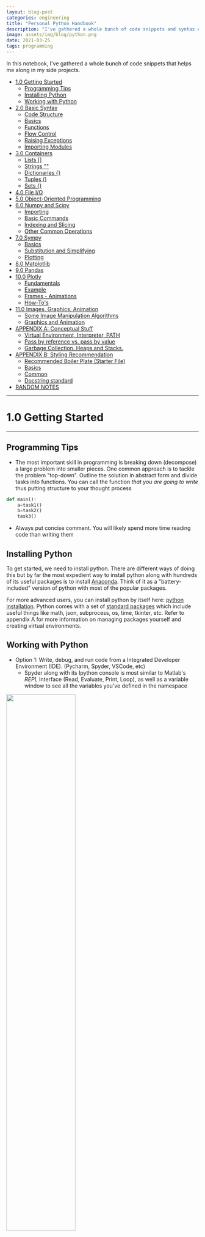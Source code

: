 ```yaml
---
layout: blog-post
categories: engineering
title: "Personal Python Handbook"
description: "I've gathered a whole bunch of code snippets and syntax examples that helps me along in my side projects"
image: assets/img/blog/python.png
date: 2021-03-25
tags: programming
---
```


In this notebook, I've gathered a whole bunch of code snippets that helps me along in my side projects.

- [1.0 Getting Started](#10-getting-started)
  * [Programming Tips](#programming-tips)
  * [Installing Python](#installing-python)
  * [Working with Python](#working-with-python)
- [2.0 Basic Syntax](#20-basic-syntax)
  * [Code Structure](#code-structure)
  * [Basics](#basics)
  * [Functions](#functions)
  * [Flow Control](#flow-control)
  * [Raising Exceptions](#raising-exceptions)
  * [Importing Modules](#importing-modules)
- [3.0 Containers](#30-containers)
  * [Lists []](#lists---)
  * [Strings ""](#strings---)
  * [Dictionaries {}](#dictionaries---)
  * [Tuples ()](#tuples---)
  * [Sets {}](#sets---)
- [4.0 File I/O](#40-file-i-o)
- [5.0 Object-Oriented Programming](#50-object-oriented-programming)
- [6.0 Numpy and Scipy](#60-numpy-and-scipy)
  * [Importing](#importing)
  * [Basic Commands](#basic-commands)
  * [Indexing and Slicing](#indexing-and-slicing)
  * [Other Common Operations](#other-common-operations)
- [7.0 Sympy](#70-sympy)
  * [Basics](#basics-1)
  * [Substitution and Simplifying](#substitution-and-simplifying)
  * [Plotting](#plotting)
- [8.0 Matplotlib](#80-matplotlib)
- [9.0 Pandas](#90-pandas)
- [10.0 Plotly](#100-plotly)
  * [Fundamentals](#fundamentals)
  * [Example](#example)
  * [Frames - Animations](#frames---animations)
  * [How-To's](#how-to-s)
- [11.0 Images, Graphics, Animation](#110-images--graphics--animation)
  * [Some Image Manipulation Algorithms](#some-image-manipulation-algorithms)
  * [Graphics and Animation](#graphics-and-animation)
- [APPENDIX A: Conceptual Stuff](#appendix-a--conceptual-stuff)
  * [Virtual Environment, Interpreter, PATH](#virtual-environment--interpreter--path)
  * [Pass by reference vs. pass by value](#pass-by-reference-vs-pass-by-value)
  * [Garbage Collection. Heaps and Stacks.](#garbage-collection-heaps-and-stacks)
- [APPENDIX B: Styling Recommendation](#appendix-b--styling-recommendation)
  * [Recommended Boiler Plate (Starter File)](#recommended-boiler-plate--starter-file-)
  * [Basics](#basics-2)
  * [Common](#common)
  * [Docstring standard](#docstring-standard)
- [RANDOM NOTES](#random-notes)










<div style="page-break-after: always;"></div>
<hr>

# 1.0 Getting Started

<hr>

## Programming Tips
* The most important skill in programming is breaking down (decompose) a large problem into smaller pieces. One common approach is to tackle the problem "top-down". Outline the solution in abstract form and divide tasks into functions. You can call the function *that you are going to write* thus putting structure to your thought process

```python
def main():
    a=task1()
    b=task2()
    task3()
```
* Always put concise comment. You will likely spend more time reading code than writing them


## Installing Python
To get started, we need to install python. There are different ways of doing this but by far the most expedient way to install python along with hundreds of its useful packages is to install [Anaconda](https://www.anaconda.com/). Think of it as a "battery-included" version of python with most of the popular packages. 

For more advanced users, you can install python by itself here: [python installation](https://www.python.org/downloads/). Python comes with a set of [standard packages](https://docs.python.org/3/library/) which include useful things like math, json, subprocess, os, time, tkinter, etc. Refer to appendix A for more information on managing packages yourself and creating virtual environments.

## Working with Python

* Option 1: Write, debug, and run code from a Integrated Developer Environment (IDE). (Pycharm, Spyder, VSCode, etc)
    * Spyder along with its Ipython console is most similar to Matlab's *REPL* Interface (Read, Evaluate, Print, Loop), as well as a variable window to see all the variables you've defined in the namespace

<img src="/assets/img/blog/python1.png" style="width:60%;"/>

* Option 2: Work in notebooks like [Jupyter Notebook](https://jupyter.org/), or Google Colab. This is most popular with Data Scientist because you can annotate and provide visualizations as you code (as if you are writing in a notebook)

<img src="/assets/img/blog/python2.png" style="width:60%;"/>

* Option 3: Write code in a text editor like [Sublime Text](https://www.sublimetext.com/), then run script from Terminal (cmd, PowerShell, Bash, etc) as shown in the code snippet below

```python
# FROM THE TERMINAL -------
python myscript.py arg1 arg2
# If it does not work, try:
py myscript.py arg1 arg2
# If it still does not work, specify the full path:
"C:\Users\wcfro\AppData\Local\Programs\Python\Python311\python" arg1 arg2


# WITHIN script.py ----------
# To receive arguments from the terminal, within python:
import sys

# Note that all inputs are strings initially! sys.argv[0] is myscript.py
user_input1 = int(sys.argv[1])
user_input2 = int(sys.argv[2])

# Handling exception where there is not enough input argument
if len(sys.argv) < 3: 
    print("Not enough arguments")
    print("    $ python3 generatedata.py ref_file reads_file align_file")
    print("Example:")
    print('    $ python3 generatedata.py \"reffile.txt\" \"readsfile.txt\" \"alignfile.txt\"')
    sys.exit()
```

Note the difference between terminal and python console!
* Terminal - command line interface to interact with your computer
* Python console - what you get when you run python.exe



















<div style="page-break-after: always;"></div>
<hr>

# 2.0 Basic Syntax

<hr>


## Code Structure
The basic code structure follows something like shown. Since any python code can be imported directly like modules, we use the structure below to prevent our code from running if imported.

For instance, say our script is called myscript.py. If we run it in the terminal, its "\_\_name\_\_" is "\_\_main\_\_" . If the script is imported, then the "\_\_name\_\_" is "myscript".

```python
# Have imports in alphabetical order if there are a lot
import numpy as np
import time

def main():
    print("your code in here")
    
def my_helper_function():
    print("functions can be anywhere. No need to define at top")


# Boiler plate. No need to modify
if __name__ == "__main__":
    time_start = time.time()
    main()
    time_end = time.time()
    print("Script completed. Total elapsed time: {:.2f} seconds".format(time_end - time_start))
else:
    print("{} Package imported!".format(__name__))
```


## Basics
```python
# Comment with # or triple quote """
# End lines that are too long with back slash \
if 1900 < year < 2100 and 1 <= month <= 12 \
   and 1 <= day <= 31 and 0 <= hour < 24 \
   and 0 <= minute < 60 and 0 <= second < 60:
        return 1


# Multiple variables can be assigned in one line via tuple unpacking
varA,VarB,VarC = 1,2,3
user_input = input("User can enter a value. Returned as string type")


# Printing (:.2f signals two decimal place float)
# Other types {:.2e} two decimal engineering
print('this is {:.2f} called {} string formatting'.format(varA,varB))
print("can assign names like this {name2}, {name1}".format(name1 = varA, name2 = varB))
print("or number them differently {1}, {0}".format(varA,varB))
print(f"the newest and preferred method in python is to use fstring : {var1}, {var2:.2f}")
# (:.1f) = two decimal place float (3.1)
# (:.2e) = two decimal engineering (3.14e+0)

print("print without moving to next line",end="")
print("print empty lines or tabs \n \t")

# Math operations. Integer automatically converted to float if there is another float
a+b, a-b, a*b, a/b
a**2		# exponent is NOT done using ^ but **
a//b		# floor division 5//2=2
a%b	        # modulo (remainder) 5%2=1
abs(a)		# absolute value


# Other math operation located in math module. For example:
import math
math.sin(x)
math.sqrt(x)		# or just use x**(1/2)
math.isclose(a,b)	# never compare two floats using ==. Use this instead
```





## Functions
```python
# Defining functions
def someFunction(arg1,arg2,arg3=defaultval,*kwargs):
	if condition:
    	return x,y,z
    else:
        return a,b,c
# Notice in the above function:
# - we can set default values
# - we can play around with return statement within ifs
# - we can return multiple values using tuple unpacking


# Sometimes we don't know how many arguments will be passed. We can define
# a function that accepts a variable number of arguments
my_sum(1,2,3,4,5,6,7,8,9,0,11,22,33,44)
def my_sum(*args):
    # *args can be many arguments. We might not known how many beforehand
    result = 0
    for x in args:
        result += x
    return result


# Sometimes a function might have a lot of arguments but we only care about a few. 
# In these cases we can pass in keyword (named) arguments
concatenate(abc="Test", keyarg="Argument", somevar="Keyword", defw="Mapped")
def concatenate(**kwargs):
    print(kwargs["abc"])
    print(kwargs["keyarg"])


# Note that ordering matters. Need to specify unnamed args, *args, then **kwargs
def my_function(a, b, *args, **kwargs):
    pass
```


## Flow Control
```python
# If statements. The "pass" syntax is just a blank filler statement
if condition:
    pass
elif:
    pass
else:
    pass

# While loops
while condition:
    pass


# if n = 10, range(1) will run 10 loops from 0 to 9 by design
for i in range(10): #Loops from 0,1,2,...,9
    pass 

for i in range(4,10): # Loops from 4,5,6,7,8,9
    pass # 10-4 = 6 loops

for i in reversed(range(3)): # Loop from 2,1,0
```


## Raising Exceptions
```python
# Raising Exceptions and Errors
if somecondition:
    raise RuntimeError('Mismatch dimension for pressure coefficient')

# try-exception flow control. Code within "try" will always run
try:
    step3=float(step2)
except ValueError:
    raise RuntimeError('wrong data type')
```



## Importing Modules
```python
# python code can be considered a module. When you import a module
# you are allowed to use all its defined functions

# Generic import (need to always use prefix). Only imports functions from module
import numpy as np
np.array(mylist)

# Function import - import only the function you need. Don't need prefix
from math import sqrt # OK BUT NOT RECOMMENED
sqrt(25)

# Universal import - Akin to a giant copy-paste running the code in module on line 1.
# All variables in mymodule namespace gets copied over. Say the module you are
# importing also imports moduleX. You will now have access to moduleX as well
from mymodule import * # NOT RECOMMENDED
```





















<div style="page-break-after: always;"></div>
<hr>

# 3.0 Containers

<hr>


Working with containers is probably the most important skill to have. There are four main types of containers:

1. List - Ordered and mutable (can be modified). Lists are used when you want to easily append or index
2. Tuples - Ordered list can is immutable (cannot be modified). Cannot assign any value to a tuple index
3. Sets - Lists with only unique elements. Use when we care about existence but not duplicity. It is also useful for finding intersection/union of two sets
4. Dictionaries - Conventionally referred to as a map. It is a key-value pair. Order is not guaranteed and you should NEVER try to sort or index a dictionary. If you are, there is probably a better way to approach the problem.

Strings can also be thought of as a container of characters. Indeed, indexing a string is exactly the same as indexing a list.

## Lists []
```python
# Fundamentals
myList = []
mylist.append('new item')
mylist[index]='index with square bracket'

# Unique python behavior. Assigns list by reference
a = [1,2,3]
b = a
b[0] = 99
# In the code above, Both a and b points to the same list in memory.
# changing b also changes a. To avoid this
b = a.copy() # Copy a separate instance


# Finding things in list (first occurence)
index = mylist.index(elementimlookingfor)

# Checking existence of something in a list
if element in list: 	#check existence with python "in"

# Adding and removing elements from list
a = mylist.pop() 	# return last element and returns it (also modifies the list)
a = mylist.pop(3) 	# pop element in index 3
mylist.remove(element) 	# remove first occurence
del mylist[0:4] 	# use to remove a slice of list
list1.extend(list2) 	# append list2 to list1
list3 = list1 + list2 	# this is the simpler way to accomplish the same thing
list1.insert(index,val) #val becomes element at index. Everything else pushed back

# Other useful operations
mylist.sort() 		# sort in increasing order
random.choice(list) 	# returns a random item from list
mylist.reverse() 	# reverse a list. First item becomes last
max(list), min(list), sum(list)


# List Comprehension is very useful when you want to perform operations on all 
# element of a list in a very compact manner
squaredlist = [x*x for x in mylist]
filteredlist = [x for x in mylist if x>2==1]

# subtract every item in the list by Y
[x - Y for x in ListA]

# Given two list, multiply elementwise
[a*b for a,b in zip(ListA,ListB)]

# Extract only the unique items from a list
list(set(originallist))

# Checking if list is empty
if len(list):
    pass

# Sets, strings, dictionaries, tuples can all be converted to list
list(myset), list(string), list(tuples), list(mydict.values())
```




## Strings ""
String operations are sometimes called "parsing" strings. It is one of the most common tasks in programming. Mastering string parsing will also translate to a mastery of operating with lists.

```python
# String Slicing
mystr='abcdefghijklmn'
mystr[1] 		# returns b
mystr[4:8] 		# returns efgh
mystr[:4] 		# returns abcd (first 4 letters)
mystr[4:] 		# returns efghijklmn (everything after first 4 letters)
mystr[-4:] 		# returns klmn (last 4 letters)
"""
The trick is to picture index on the left of char. Imagine boundary line on left 
 a b c d e f g h
0 1 2 3 4 5 6 7 8
We want to make cut at 4 and 8. Leaving us efgh

Since string is just a list of characters. The above operation also works on lists
"""

# Note that strings are immutable and when you use a string method, you must
# assign it to another variable. The original string is not affected.
newstring = mystring.split()	# does not affect mystring
mystring[3] = "a"				# THIS IS NOT ALLOWED


# Other useful string operations for parsing
concat = str1 + str2		# concatenate strings
"word" in string		# checks if "word" is in the string. Returns boolean
string.find("word")		# find the index where "word" occurs. Returns -1 if failed
string.strip() 			# removes spaces and \n \t
string.strip(",.abc:;") 	# remove occurence of these characters
string.split(" ") 		# Split into list of strings at white space
string.split(",") 		# Split into list of strings at comma or any other character
string.count("word")		# count how many times substring "word" occured
string.uppercase()		# convert all to uppercase
string.lowercase()		# convert all to lowercase
string.swapcase()		# swap lower and upper case. Vice versa
string.startwith("2020")	# see if string starts with prefix "2020"
string.endswith(".jpeg")	# see if string ends in suffix ".jpeg"
```

The figure below illustrates a good way of thinking about list/spring slicing in Python:

![](/assets/img/blog/listslice.PNG)
*Figure: Illustration of List Slicing*




## Dictionaries {}
```python
# Dictionaries are key-value Pairs. Key must be unique, value doesn't have to be
# Basics
myDict = {}
myDict['key1']=123123 
myDict = {
    'key1':123
    'key2':223}
myval = myDict['key1']

# To look through dictionaries. ORDER NOT GUARANTEED!!!!! Things might shuffle around
for key in myDict.keys():
    pass
for value in myDict.Values():
    pass
for k,v in mydict.items():
    pass

# Other useful methods
mydict.items()				# return tuples of key-value pair
mydict.values()				# return values
mydict.keys()				# return keys
list(mydict.values) 		    # create a list of keys or values
'key' in dict 				# returns boolean indicating presence of key in dict
mydict[key1]=None 			# if you want to disassociate a value to key
mydict.pop(key) 			# remove entire key-value pair
del mydict[key]				# remove entire key-value pair
```


## Tuples ()
```python
# Tuple are just lists that cannot be modified nor appended
myTuple = (1,2,3)

# Tuple unpacking - assigns two variables at once. This is useful when
# a function returns multiple variables
mytuple = 4,5
var1,var2 = mytuple

def func():
    return a,b
var1,var2 = func()
```


## Sets {}
```python
# Sets are kind of like list, but they only contain unique entries
myset = set(myList)
myset ={1,2,3}

# Can use intersection of sets or union of sets
iteminboth = set(setA & setB) 		# Intersection
itemineither = set(setA | setB) 	# Union

# Other methods
myset.add()			# appending value to set
difference(set1,set2) 		# returns value that only occur in set1 but not set2
issubset(set1,set2)		# Check if set1 is subset of set2
issuperset(set1,set2)		# Check if set1 is superset of set2
discard(set1,set2) 		# Discard element from set1 if it exists in set 2
```






























<div style="page-break-after: always;"></div>
<hr>

# 4.0 File I/O

<hr>

## Reading and Writing

One thing to always remember is that all data read will be in string format. 

```python
# Reading data in columns from File
with open('file.txt', 'r') as f1:
    firstline = next(f) # skip first line
    secondline = next(f) # skip to second line
    Col1=[]
    Col2=[]
    Col3=[]
    for lines in f1: # Loop through each line
        split_data = lines.split() #split line
        Col1.append(float(split_data[0])) #extract column 1 data
        Col2.append(float(split_data[1])) #extract column 2 data
        Col3.append(float(split_data[2])) #extract column 3 data

# Read entire file in one go. Get a list of all lines
linesdata=f1.readlines()

# Writing to File
with open(outputfilename,'w') as f2:
    for items in mylist:
        f2.write('{},{},{}\n'.format(items[0],items[1],items[3]))
```



## Managing Working Directories

```python
import os

# get current working directory
os.getcwd()

# get path where the *.py file is stored
home_dir = os.path.dirname(__file__)

# list out all files
file_list = os.listdir(path)

# get all files of a specific format
png_list=[]
for f in file_list:
    if f.endswith(".png"):
        png_list.append(f)

# change directory
os.chdir("/scripts")

# make a new directory
os.mkdir("new_folder")

# check if directory exists
os.isdir()

# joining path
file_path = os.path.join(os.getcwd, "scripts", "file.csv")
```

## Paths

Windows based operating system uses backslash (\) whereas unix based system use forward slash (/).

```python
# need to escape back slash in python. Can do it in two ways

# double backslash
path = "E:\\data\\telluride\\newdata.gdb\\slopes"

# raw string
path = r"E:\data\telluride\newdata.gdb\slopes"

# using os.path to handle anything path related
path = os.path.join(os.getcwd(), "anotherfolder")

```

You may specify relative or absolute file paths

```python
# Absolute path
pd.read_csv(r"C:\Users\wcfro\data.csv")

# Relative path. Use os.path.join. Never write out path yourself
dirname = os.path.dirname(__file__)
os.path.join(dirname, "subfolder/files/something.png")

# go back one folder (can use repeatedly)
parent_dir = os.path.dirname(child_dir)

# Not specifying any path
pd.read_csv("data.csv") #assuming file is in current working directory
```


## Running a python script with Excel VBA

Spreadsheet modifications can be performed with pandas, openpyxl, xlwing. These all come pre-installed with the Anaconda distribution. Currently, it seems like only xlwing has the ability to modify spreadsheets "in real time" when you have it open.

* excel VBA --> bat file --> python script

```python
# create a .bat file with the following
call C:\Users\%USERNAME%\anaconda3\Scripts\activate
python "%~dp0\myscript.py"
cmd \k

# first line activates anaconda venv which allows us to use packages
# second line calls the python script "myscript.py" in the same directory as the bat file
# third line makes sure the command line remains open after running

# within excel, create a macro that opens the .bat file
Sub runPythonScript()
status = Shell(ActivateWorkbook.Path & "\myscript\myscript.bat", vbNormalFocus)
End Sub
```


















<div style="page-break-after: always;"></div>
<hr>

# 5.0 Object-Oriented Programming

<hr>

Up until now, all of our programs have been **Procedural**. The code runs from top to bottom and jumps into functions as needed. However, this style of coding is ill-suited for larger and more complex programs. It is not scalable. At some point, the program becomes too big to manage. Hence why we need **Object-Oriented** programming (OOP).


**What is Object-Oriented Programming?**

* Object-Oriented programming is just another way of organizing data and logic. We create objects that contains data and behavior, and the program is the interaction of these objects. Here are some key definitions:
    * **Class** - Template or blueprint for an object (e.g. BeamElement)
    * **Object** - Instance of a class. (e.g. beam42)
    * **Method** - Functions related to an object (e.g. beam42.calculate_Mp())
    * **Attributes** - Variables related to an object (e.g. beam42.length)
    * **Dot Notation** - The way in which we interact with objects

**Why OOP?**

OOP paradigm allows for better organization of data and logic, and promotes thinking at a "higher level of abstraction". To give a very simple example:

```python
# rather than writing something like: 
y[2] = y[2] + 0.03
x[2] = x[2] + 0.04
color[2] = "green"

# we can start using higher abstraction and logic (easier to read and interpret)
ball3.move(0.04,0.03)
ball3.set_color("green")
```
Of course you would still have to define the method: "move()" and "set_color()", but one is much easier to understand. You can start thinking bigger and more abstractly: "move the ball 0.04 units right, 0.03 units up", rather than worrying about indexing an array and modifying the element that stores x-coordinates, etc.

Abstraction is a process of hiding unnecessary complexity and implementing more and more complex logic on top. 

* High Abstraction = less detail, more general
* Low Abstraction = more detail, the nitty gritty stuff

**What are the pros and cons of OOP?**

<u>Advantages</u>

* Abstraction - Allows one to think at a higher level and build increasingly sophisticated programs. Often more intuitive.
* Encapsulation - The internal complexity of a class is hidden away from the user (e.g. I can make coffee without knowing how a coffee machine works). 
* Collaboration - It is much easier to partition work when collaborating with other programmers on a big project. Code is modularized.

<u>Disavantages</u>

* Initial learning curve
* More boiler plate code
* if not well-design, code is more obfuscated and difficult to understand

**Example**

When an object is instantiated, the commands within the *constructor* runs first.

```python
# Typical class definition. Note places where "self" is required
class myclass:
    def __init__(self,arg1,arg2):
        self.property1=arg1
        self.property2=self.ComputeLength(arg2)
        # Private properties are defined with double underscore
        # This is just a trick through variable obfuscation. Everything is public in python
        self.__privateproperty = inputarg2 

    def ComputeLength(self,arg2):
        return self.property1*arg2
    
# Create instance of class with:
myobject = myclass(arg1,arg2)
a.property1
a.ComputeLength

# inheritence
class class1(myclass):
    pass
```




























<div style="page-break-after: always;"></div>
<hr>

# 6.0 Numpy and Scipy

<hr>

If you are already familiar with Matlab. This quick start guide is all you need: https://numpy.org/doc/stable/user/numpy-for-matlab-users.html. If a command exists in Matlab, it will likely also exist in numpy; often with the same syntax. The tricky thing to get used to is 0-based indexing and slicing!

## Importing
```python
import numpy as np
import scipy as sp
import scipy.sparse
import scipy.sparse.linalg
```


## Basic Commands
```python
"""
All matrices and vectors are considered np.arrays.

If an array is one-dimensional. Numpy does not make a distinction between column or row vector
It's 1-D shape will be adjusted automatically to whatever is workable. Of course, you can force
an array to be column if needed by putting more square brackets.
"""

# Creating arrays
mylist = [1,2,3,4,5]
A = np.array(mylist)
M = np.array([
    [1,2,3],
    [4,5,6],
    [7,8,9]
])

# Create random arrays or matrices
np.random.rand(m,n)		# element number from 0 to 1 uniform dist
np.random.randn(m,n)	# element number from 0 to 1 normal dist
np.randint(a,b,(m,n))	# integer from a to b

# Uniformly spaced array. Used for plotting.
# Create an array from i to j in N steps
x = np.linspace(i,j,N)

# Elementwise operations
A + 3.1415		# adding a scalar
A + B			# elementwise addition
A - B			# elementwise subtraction
A * B			# elementwise multiplication
A / B			# elementwise division
np.sqrt(A)		# elementwise squareroot
A**2			# elementwise squared

# Matrix multiplication with @
A @ B

# Other useful operations: 
A.sum()			# sum of all elements
A.shape()		# checking shape of array
A.T()			# transpose of the matrix
np.eye()		# identity matrix
np.one((m,n))		# matrix filled with 1
np.one((m,n))*N		# matrix filled with N
np.zero((m,n))		# matrix filled with 0
# https://numpy.org/doc/stable/user/numpy-for-matlab-users.html for more
```



## Indexing and Slicing

Python uses 0-based indexing which may take some getting used to if you are proficient in Matlab already. In the case of indexing a single element, you just need to remember to <u>subtract by one for each index</u>.

```python
# For single index. Just subtract by one. e.g. for the (2,3) element of A
A[1,2]

# For last element, use -1
A[-1]

# For an entire column or row
A[:,0]		# first column
A[3,:]		# fourth row
```

Slicing works differently. When slicing from A to B, A is inclusive whereas B is not! Let's do an example:

$$
A=
\begin{bmatrix}
a&b&c&d \\
e&f&g&h \\
i&j&k&l \\
m&n&o&p \\
\end{bmatrix}
$$

For instance, let's say I want to extract the sub-matrix 
$$\begin{bmatrix}g&h\\k&l \end{bmatrix}$$

Meaning row 2->3 and column 3->4. In Matlab, it's fairly intuitive A(2:3, 3:4). In python, we need to use A[1:3, 2:4]. Remember the end value of the range is not included in Python. Therefore; <u>you are subtracting by 1 for the start value, but NOT subtracting for the end value</u>. All of this is very confusing but gets better the more you work with arrays in Python. Here is an illustration that could potentially clear things up a little.

![](/assets/img/blog/matrixslice.png)
*Figure: Illustration Showing Indexing of Matrices*

```python
# Notice we need to add .copy() to pass a copy rather than a reference
a = A[1:3,:].copy()		# second to third row
a = A[:,1:2].copy()		# is actually equivalent to A[:,1].
a = A[:,1].copy()		# however, this returns a flexible numpy array rather than a col vector

# Mesh indexing (e.g. in Matlab A([2,4,6],[1,3]))
A[np.ix_([1,3,5],[0,2])]
```

Additionally, we can create sub-matrices by passing to it list of index.  This process is illustrated in the figure below:

![](/assets/img/blog/subarray.PNG)
*Figure: Mesh Indexing*



## Other Common Operations
```python
# Finding max/min value within row or column
a.max()		        # returns scalar. Max in entire matrix
a.max(0)	        # returns vector. Max in each column
a.max(1)	        # returns vector. Max in each row
a.max(0)[2]	        # returns max in third column

# Returning index of value matching a certain condition
np.nonzero(a<3)		# returns i,j coord of element matching condition

# Appending to matrices in blocks
np.hstack((a,b))	# stack two column vector. b to the right of a
np.vstack((a,b))	# stack two row vector. b below a

# Say we want to stack four 2x2 matrices
np.block([ 
    [a,b],
    [c,d] 
])
```

























<div style="page-break-after: always;"></div>
<hr>

# 7.0 Sympy

<hr>

All assignments are passed by value. In other words. A.changesomething() does not alter the memory location where A is stored. Instead, an entire copy is created that you assign to another variable.


## Basics
```python
# Initiating symbols
A,B,c,d,e = sy.symbols('A B c d e')

# At this point, all of the symbols can be used as variables
# If you are using say Jupyter Notebook. The output will render 
# and show up nicely
A = B + C

# Integrating and differentiation
sy.integrate(f, (x,a,b))	# integrate f(x) from a to b
sy.diff(f,x)			# differentiate f(x) with respect to x

# symbolic matrix or vector
sy.Matrix([
    [a,b],
    [c,d]
])

# Solving. First rewrite expression with one side = 0
f = 2*x**2 + 3*x - 13
sy.solveset(f,x)
```


## Substitution and Simplifying
```python
# Simplifying
sy.simplify(f)

# Substitution
f2 = f.subs([(a,10),(b,22)])        # substitute a=10 and b=22
sy.N(f2)                            # convert symbol to float
f2.evalf()                          # another way of doing the same thing
```

Note that all variables stay a "symbol" even if you have already substituted everything. For instance, f = a + b. Both a and b are equal to 10. Then f = 20. At this moment the number 20 is actually still a symbol until you use sy.N() or .evalf().


## Plotting
```python
import sympy as sy
from sympy.plotting import plot3d
x, y = sy.symbols('x y')
plot3d(sy.cos(x*3)*sy.cos(y*5)-y, (x, -1, 1), (y, -1, 1))
```






















<div style="page-break-after: always;"></div>
<hr>

# 8.0 Matplotlib

<hr>

Matplotlib is an open-sourced python package used for creating plots. It was designed with Matlab users in mind to cater to a easy transition. See here for the official quickstart guide: https://matplotlib.org/stable/tutorials/introductory/pyplot.html

Most of plotting does not involve some tricky programming puzzle. It usually comes down to finding the correct syntax, the relevant parameters, the right examples; which usually means a lot of googling and reading through documentations. 


## Object-Oriented Approach vs. Pyplot Functional Interface

There are two methods of plotting with matplotlib:

1. Object-oriented (preferred method)
    * each plot is an object that can be accessed with standard dot notations
    * objects can be viewed in variable explorer
    * can easily manage multiple plots
    * (e.g. axs.plot() where axs is our plot object)
2. Pyplot functional interface (old method set up to imitate MATLAB)
    * like a terminal where we input commands to change the current plot
    * if you have multiple plots, need to switch back and forth
    * (e.g. plt.plot() where plt is a command)

All contents hereafter will use the object-oriented approach.

Refer to this article for more information: [https://matplotlib.org/matplotblog/posts/pyplot-vs-object-oriented-interface/](https://matplotlib.org/matplotblog/posts/pyplot-vs-object-oriented-interface/). 

<img src="/assets/img/blog/python3.png" style="width:75%;"/>


## Initializing a Figure

```python
import matplotlib.pyplot as plt

# Basic single plot
fig, axs = plt.subplots() # figure can have multiple axes

# Multiple subplots - 3 vertically stacked 
fig, axs = plt.subplots(3)

# Multiple subplots - 3 horizontally stacked with adjustable width
fig, axs = plt.subplots(1,3, gridspec_kw={"width_ratios":[2,2,3]})
# as of matplotlib 3.6+, width_ratios and height_ratios can be passed directly to subplots

# some useful arguments when initializing figure
fig, axs = plt.subplots(figsize=(11,8.5), dpi=100, ="white", edgecolor="white")



# Older method. More control with adding axes
fig = plt.figure()
fig.set_size_inches(9,6)
axs_1 = plt.axes([0.08,0.35,0.42,0.58]) #left-x, bottom-y, width, height
axs_2 = plt.axes([0.54,0.35,0.42,0.58]) 
axs_3 = plt.axes([0.08,0.1,0.88,0.2])
```

## Plotting

```python
# in the example above, axs is a tuple containing three axs objects. To plot in them:
axs[0].plot(x,y)
axs[1].plot(x,y)

# alternatively, you assign axes to individual variables
fig, (first_axs, another, axs3) = plt.subplots(3)
first_axs.plot(x,y)

# 2-D grid of subplots
fig,axs = plt.subplots(2,2) # index axs as you would with a 2D array



# plotting directly from pandas dataframe
axs.plot("HEADER1", "header2", data=my_df)

# basic plotting
axs.plot(x, y, label="label for legend",marker=".",c="forestgreen", markersize=9)
axs.plot(-x, -y, "-g", label="another line") # -g stands for green solid line
axs.plot([0],[0]) # even if you are plotting one point, needs to be a list


# some other useful arguments
axs.plot(x, y, label = "dataset1",
         color = "cornflowerblue",
         linestyle = "--",
         linewidth = 2,
         marker = "o",
         markeredgecolor = "black",
         markeredgewidth = 1,
         markerfacecolor = "red",
         markersize = 4,
         visible = True,
         zorder = 2)

"""
Common line styles:
    "." = point
    "o" = circle
    "v" = triangle
    "s" = square
    "*" = star
    "P" = plus
    "X" = cross

Common marker styles:
    "-" = solid
    "--" = dashed
    "-." = dashdot
    ":" = dotted
    "none" = don't draw lines
"""

# Named colors: https://matplotlib.org/stable/gallery/color/named_colors.html
# Other ways to specify color: https://matplotlib.org/stable/tutorials/colors/colors.html
# line styles: https://matplotlib.org/stable/api/_as_gen/matplotlib.lines.Line2D.html#matplotlib.lines.Line2D.set_linestyle
# marker styles: https://matplotlib.org/stable/api/markers_api.html#module-matplotlib.markers
```

<img src="/assets/img/blog/python4.png" style="width:90%;"/>






There are many other types of plots all covered here: [https://matplotlib.org/stable/plot_types/index.html](https://matplotlib.org/stable/plot_types/index.html)



## Styling Basic

```python
# show grid
axs.xaxis.grid(color="gray")
axs.yaxis.grid()

# add axis labels
axs.set_ylabel("time (s)", fontsize=14)
axs.set_xlabel("y value (km)", fontsize=14)

# add plot sub titles
fig.suptitle("Title. Can insert latex too: $\alpha_{a} > \frac{a}{b}$",fontweight="bold")

# Add legend 
axs.legend(loc="upper left")
axs.legend(loc="best")
    
# set axis limit
axs.set_xlim([db_list[0],db_list[-1]])
axs.set_ylim(0,max(ld_4ksi)*1.1)

# make plot aspect ratio equal
axs.set_aspect('equal', 'box')

# put axis below any patches and data
axs.set_axisbelow(True)
        
# put a solid black line on x and y axis
axs_drift.axhline(y=0, color='black', linestyle='-', lw=0.8)
axs_drift.axvline(x=0, color='black', linestyle='-', lw=0.8)

# make x-tick label something else
value_list = [1,2,3,4,5,6,7,8,9]
label_list = ["#3","#4","#5","#6","#7","#8","#9","#10","#11"]
axs.set_xticks(value_list)
axs.set_xticklabels(label_list)

# saving figure
fig.savefig("my_plot.png") # can also save as pdf!

# showing figure
plt.close(figure2)
plt.show()
```

## Annotation

```python
# free form annotation anywhere on figure
axs.annotate("Disclaimer: this figure is cool", (600,380), xycoords='figure points', fontsize=14)

# annotate on data
axs.annotate("t = {:.1f} kips".format(t[i]), xy=(-xi[i], t[i]), xycoords='data', xytext=(10, 10), textcoords='offset points')
```

## Producing Animation Frames

```python
for i in range(len(N_frames)):
    # create figure
    fig, axs = plt.subplots()

    # save frames. Numbering is important for imagemagick
    fig.savefig("gif_folder\frame{:04d}.png".format(i))

    # then in command line with ImageMagick:
    # magick -delay 20 -loop 0 *.png mygif.gif

```


























<div style="page-break-after: always;"></div>
<hr>

# 9.0 Pandas

<hr>

## Some Common Operations

```python
# remove specific rows by index
df.drop([0,3,5,6,7])

# remove specific columns by index
df.drop(df.columns[[0,2,4]], axis = 1)

# remove specific columns by name
df.drop(columns=["header1","header2"])

# remove first row and convert it to the header
headers = df.iloc[0]
df = df[1:]
df.columns = headers

# Adding a new column to dataframe
df["new_column"] = 5 # you will get a column of all 5s

# read excel or csv without making first row into header
pd.read_csv(filepath, header=None)

# drop all nan values in dataframe
df.dropna()

# replace nan value with something else in the dataframe
df.fillna("new value")

# reset index after manipulating dataframe
df.reset_index()
```


## Indexing Dataframes

```python
# Label-based indexing with .loc
df.loc[4, "headerA"] #index 4, headerA. Note index don't have to be integers

# integer-based indexing with .iloc
df.iloc[2,4] #third row, fifth column

# Dataframes can be sliced like 2D arrays with .iloc
df.iloc[1:,2:8] #everything after first row, from column 2 to 7

# Slicing entire column
df.headerA
df["headerA"]
df.loc[:,"headerA"]
df.iloc[:,0]

# Slicing entire row
df.iloc[2,:]
df.loc["row1",:]

# mesh indexing
df.iloc[[0,2,4],1:3]
```


## Querying Dataframes

```python
# Method 1: boolean filter
df = df[df["headerA"]>2]
df = df[  (df.A=="normal")&(df.B=2)  ] # inner expression returns a long list of True/False

# Method 2: query function
df = df.query(f'headerA == "something" & headerB == "{varB}"')
```

































<div style="page-break-after: always;"></div>
<hr>

# 10.0 Plotly

<hr>


## Introduction

Under the hood, all plotly figures are json files (dictionaries). You can actually convert them back and forth like so:

```python
fig.to_json()
fig.to_dict()
```

If you peak under the hood:

```python
Figure({
    'data': [{'hovertemplate': 'x=%{x}<br>y=%{y}<extra></extra>',
              'legendgroup': '',
              'line': {'color': '#636efa', 'dash': 'solid'},
              'marker': {'symbol': 'circle'},
              'mode': 'lines',
              'name': '',
              'orientation': 'v',
              'showlegend': False,
              'type': 'scatter',
              'x': array(['a', 'b', 'c'], dtype=object),
              'xaxis': 'x',
              'y': array([1, 3, 2]),
              'yaxis': 'y'}],
    'layout': {'legend': {'tracegroupgap': 0},
               'template': '...',
               'title': {'text': 'sample figure'},
               'xaxis': {'anchor': 'y', 'domain': [0.0, 1.0], 'title': {'text': 'x'}},
               'yaxis': {'anchor': 'x', 'domain': [0.0, 1.0], 'title': {'text': 'y'}}}
})
```

<img src="/assets/img/blog/python5.png" style="width:90%;"/>


At the most basic level, a figure can be represented by the following hierarchy of attributes; each of which has their own sub attributes.

* **Figure** - a dictionary of three attributes:
    * **Data** - raw data organized into a list of dictionaries. Each dictionary represents a subplot which is referred to as a trace. A trace can be one of more than 40 different plots (e.g. bar, scatter, scatter3d, pie, etc.)
    * **Layout** - customize the look and feel of your figure. Organized as a dictionary containing various parameters you can tune. (e.g. title, legend, axis, fonts, hover, hover labels, annotations, etc.)
    * **Frames** - used for animations. Organized as a list of dictionaries of data 

As you can see, the data structure gets convoluted and you start having a dictionary of a dictionary of a list of dictionaries. 

Rather than trying to index your way through a deeply-nested json, the recommended workflow is to create a graph object first, then using .add_trace() and .update_layout() to polish your figure step by step. 

The plotly one-page reference [https://plotly.com/python/reference/](https://plotly.com/python/reference/) is a must-have!



## Styling with Magic Underscore

To change layouts, plotly has a nice feature known as "magic underscore". In essence, the underscore automatically keys you in to the attribute you want. It is easier to explain through an example:

```python
# Option 1: update layout with OOP dot notation
fig.layout.title.font.family = "Open Sans"

# Option 2: update layout with update method and magic underscore
fig.update_layout(title_font_family="Open Sans")
```

You can update many attributes at once, but the bracket matching can get confusing. More often than not, you are much better off tweaking one attribute at a time. For example:

```python
# this:
fig.update_layout(title=dict(text="Base Reaction", x=0.5, font=dict(size=24)))

# is equivalent to this:
fig.update_layout(title="Base Reactions")
fig.update_layout(title_x=0.5)
fig.update_layout(title_font_size=24)
```

There are actually two ways to use Plotly:

* Quick and expedient way with plotly-express
* Object-oriented approach with graph-objects

My recommendation is to just start with graph-objects from the beginning.


## Plotting Basics

```python
# import
import plotly.graph_objects as go

# if you are having issue display plot in pycharm or spyder
import plotly.io as pio
pio.renderers.default = "browser"

# initialize figure
fig = go.Figure()

# add data
plot_data1 = go.Scatter(x=x, y=y, mode='markers', name="dataset1")
plot_data2 = go.Scatter(x=x, y=y, mode='markers', name="dataset2")

# add data to your figure
fig.add_trace(plot_data1)
fig.add_trace(plot_data2)

# show or save figure
fig.show()
fig.write_image("fig1.png")
fig.write_html("DCR_PLOT.html")
```


## Basic Styling

```python
# change size of figure
fig.update_layout(width=900,height=900)

# add plot title
fig.update_layout(title="Base Reactions")
fig.update_layout(title_x=0.5)
fig.update_layout(title_font_size=24)

# make background white with lines around the edges
fig.update_layout(plot_bgcolor="white")
fig.update_xaxes(mirror=True,showline=True,linewidth=1,linecolor="black")
fig.update_yaxes(mirror=True,showline=True,linewidth=1,linecolor="black")
fig.update_layout(legend_x=0)

# show legends
fig.update_layout(showlegend = True)
```


## Advanced Styling
```python
# Format mouse hover info
hovertext = ["abc", "def", "something"]
go.plot(x=x, y=y, text=hovertext, hovertemplate= '<b>%{text}</b><extra></extra>')


# underlay a background image or logo
from PIL import Image
background = Image.open("background.png")
fig.add_layout_image(
    source=background,
    x=0.10,
    y=0.02,
    xanchor="left",
    yanchor="bottom",
    sizex=1,
    sizey=0.965,
    opacity=0.15)


# make the aspect ratio equal, plus set figure size to 900x900
fig.update_yaxes(scaleanchor = "x",scaleratio = 1)
fig.update_layout(autosize=False,width=900,height=900)


# Adding annotation to data point
X = go.Scatter3d(
    x=[0,1],y=[0,0],z=[0,0],
    mode='lines+text', hoverinfo = 'skip',
    line=dict(color='blue', width=4),
    text=["","something"],
    textposition="middle right",
    textfont=dict(family="Arial", size=6, color="blue")
)



# Adding buttons that change camera angle:
button1 = dict(
    method = "relayout",
    args = [{"scene.camera.up": {'x':0,'y':1,'z':0},
        "scene.camera.eye": {'x':1.25,'y':1.25,'z':1.25},
        "scene.camera.center":{'x':0,'y':0,'z':0}}], 
    label = "Axonometric"
)
button2 = dict(
    method = "relayout",
    args = [{"scene.camera.up":{'x':0, 'y':1,'z':0},
        "scene.camera.eye":{'x':0,'y':2,'z':0},
        "scene.camera.center":{'x':0,'y':0,'z':0}}], 
    label="Top View XZ"
)
fig.update_layout(
    updatemenus = [
        dict(buttons=[button1, button2], direction="right", pad={"r": 10, "t": 10}, 
            showactive=True, x=0.1, xanchor="left", y=0.1, yanchor="top")
    ]
)
```






















<div style="page-break-after: always;"></div>
<hr>

# 11.0 Images, Graphics, Animation

<hr>

Pillow is a python package is used for image manipulation. tkinter stands for "tk/tcl interface". it is used to create graphic user interfaces but can also be used for animation and graphics.

An important concept to understand is that images are just matrices where each i,j position has three values (R,G,B) ranging from 0 to 255 specifying the intensity of red, green, and blue at that specific pixel. Modifying these three integers allow us to manipulate images. (For example, some photo filters are just these RGB value manipulations).

## Some Image Manipulation Algorithms

**Darker Image:** 

1. Floor divide R, G, and B value by 2

**Red channeling:**

1. Set G and B value to 0

**Green screening:**

1. Calculate the intensity of green at every pixel in the image. Note in the equation below "//" represents floor division, I represents an intensity threshold constant (A good value is 1.6)

    $$
    \mbox{intensity} = (R + G + B) //3 \quad \times \quad I
    $$

2. If the green intensity at a pixel is above a given threshold, replace it with the pixel from another image

**Mirroring an image:**

1. Create a new blank canvas and loop through each row of the image
2. Extract pixel from original image and put it from left to right

**Post-process removal of object:**

First of all we must have multiple images to allow for post-process removal. At every (x,y) point of the image, the outlier RGB value tells us there is something some object to be removed. Outlier pixels are determined via "color distances". Ensure your collection of images are of the same width and height.

1. Loop through every pixel in the image
2. Compute the average RGB values for the set of pixels at one location (we have many since there are multiple images. Say we have N images)

    $$\mbox{R}_{average} = average(R_1,R_2,\dots,R_{N})$$

    $$\mbox{G}_{average} = average(G_1,G_2,\dots,G_{N})$$

    $$\mbox{B}_{average} = average(B_1,B_2,\dots,B_{N})$$
    

3. Compute the color distance of the pixel under consideration in the set of N images. Square root is often omitted for simplicity.

    $$
    \mbox{color distance} = (R - R_{avg})^2 +(G - G_{avg})^2 + (B - B_{avg})^2
    $$

4. Choose the pixel in the set of N that has the smallest color distance


## Graphics and Animation
```python
import time
import tkinter

# Creating a drawing canvas
top = tkinter.Tk()
top.title("title of window")
canvas = tkinter.Canvas(top, width+1, height+1)
canvas.pack()
canvas.xview_scroll(8, 'units')  # add this so (0, 0) works correctly
canvas.yview_scroll(8, 'units')  # otherwise it's clipped off
    
# Create shapes - x1 top left corner, x2 bottom right corner
graphic_object = canvas.create_rectangle(x1,y1,x2,y2,fill="blue")
go1 = canvas.create_line(x1,y1,x2,y2)
go2 = canvas.create_oval(x1,y1,x2,y2)

# Create text. "w" stands for left middle point
go3 = canvas.create_text(x,y,text="hi",anchor="w", font="Courier 52")

# Display canvas
canvas.mainloop()

# Import images
image = ImageTk.PhotoImage(Image.open("myphoto.png"))
canvas.create_image(x,y,anchor="nw",image=image)

# Animation loop
while True:
	canvas.move(graphic_object,pixel_right,pixel_down)
	canvas.update()
	time.sleep(delay) -> delay = 1/60 = 60 fps

# Getting coordinate of graphic object
x= canvas.coords(graphic_object)[0]
y= canvas.coords(graphic_object)[1]

# Getting x location of mouse
mouse_x = canvas.winfo_pointerx()

# Find list of element in a rectangular area
results = canvas.find_overlapping(x1,y1,x2,y2)
```






















<div style="page-break-after: always;"></div>
<hr>

# APPENDIX A: Conceptual Stuff

<hr>

This section is dedicated to random conceptual stuff.

## Virtual Environment, Interpreter, PATH

When installing python with Anaconda, it comes with its own virtual environment with its separate instance of python installation along with a massive collection of python packages. It's a standard "distribution" of python for data scientist who doesn't want to worry about the little details like managing environments and packages. To run the Anaconda version of python:

1. Use anaconda command prompt, spyder, or jupyter notebook
2. Use a regular system terminal, then type in the following:

```python
# activate anaconda environment (basically turns terminal into anaconda command prompt)
# and lets python access all of anaconda's library
C:\Users\USERNAME\anaconda3\Scripts\activate

# now you will see (base) before each line. Run your script
python myscript.py
```

PATH environment variable allows the computer to execute an .exe in the command line without knowing the entire directory. For example, you can type calc.exe in terminal and a calculation will open. However, you cannot type firefox.exe unless you are currently in C:\Program Files\Mozilla Firefox. 

Adding the python installation directory to PATH allows the terminal to run python just by typing "python myscrip.py". This should already be done for your during installation (try both "py" and "python"). Navigate to settings or control panel and search "Environment Variables" to configure PATH.

```python
# if you don't have PATH configured
C:\Users\wcfro\anaconda3\python.exe myscript.py
C:\Users\wcfro\AppData\Local\Programs\Python\Python311\python.exe myscript.py

# if you do:
python myscript.py
```

For many software out there, the exact version of every package you are using is important. There is a huge, complex web of dependency that most of us don't want to worry about.

For example:
* when you created a script, you used python 3.7, pkgA v2.0, pkgB v3.0
* your user has python 3.11, pkgA v1.5, pkgB v3.5. For some reason, your code does not work on his computer...

So he re-installs python and makes sure everything matches your config. All good! After week or so, he realizes that this re-installation breaks some of his other codes that relies on his installation of pkgB v3.5... Does he have to keep re-installing stuff just to switch between different codes?

Virtual environments allow your users to re-create exactly your configuration in a isolated test-bed! This is done through:
* pip - python's built-in package manager. Use to install packages like numpy
* requirement.txt - put a file in your package that specifies version of everything you imported
* venv - or other virtual environment managers. You can install library in your "base environment", or you can create specific environments for specific projects!






## Pass by reference vs. pass by value

Passing by reference is akin to sending the URL to an object like a variable. This is usually done for *big* elements like a list or a plot. The caller and callee use the same variable.

Passing by parameter makes a whole separate copy (e.g. integers, strings, booleans, floats). The caller and callee both get an independent copy. I found an excellent visualization that sums it up nicely:

<img src="/assets/img/blog/passbyreference.gif" style="width:60%;"/>








## Garbage Collection. Heaps and Stacks.

Stack is used for static memory allocation. It is optimized quite closely by the CPU and you do not need to do any memory management. Stack variables are local in nature and are deleted after a function executes. Size is limited and variables cannot be resized.

Heaps are used for dynamic memory allocation that you have to manage carefully. It is a larger floating region of memory. You have to allocate it to use it, and deallocate it when you are done. Memory leak may occur if not properly deallocated. Heap variables are global in nature.

In python, you never have to worry about memory as it is automatically managed for you. The downside is some loss in speed

```python
# Garbage collector in python
a=[1,2,3,4]
a='new string'
# the list 'a' is now unreferenced is garbage collected
```





<div style="page-break-after: always;"></div>
<hr>

# APPENDIX B: Styling Recommendation

<hr>

For styling and standard formatting of your code. Refer to PEP 8: [Python Style Guide](https://www.python.org/dev/peps/pep-0008/). You don't need to follow the guideline exactly. But abiding by some of the rules here greatly improves readability. Some of the more common guidelines:


## Recommended Boiler Plate (Starter File)

```python
# Imports
import numpy as np
import time

# Constants
PI = 3.1415926
FILE_PATH = r"C:\Users\username\Desktop"

def main():
    """Start your code here"""
    pass
    

def my_helper_function():
    pass


# Boiler plate. No need to modify
if __name__ == "__main__":
    time_start = time.time()
    main()
    time_end = time.time()
    print("Script completed. Total elapsed time: {:.2f} seconds".format(time_end - time_start))
else:
    print("{} Package imported!".format(__name__))
```

## Basics

```python
# Always use 4-space indentation. Never mix & match. Most editors have options 
# to convert tab to 4 spaces
	# Tab indentation
    # 4-space indentation

# Blank line separation: 2 for functions, 1 for methods. Use lines in code 
# for logical sections (sparingly)
    
# Try to limit line length to ~80 characters if possible. Don't go over 120
#000000000000000000000000000000000000000000000000000000000000000000000000000000
#0000000000000000000000000000000000000000000000000000000000000000000000000000000000000000000000000000000

# Comments start with space and capital letter
myvar = 1 # Inline comment can be distracting
```

## Common
```python
# Don't compare boolean values to True or False
if boolean:
    print("Don't do boolean == True or False")

# Constants should be in all caps
MYCONSTANT = 3.14

# Naming convention for variables
a = "single letter for simple variables"
lowercase = "most optimal choice"
_ = "underscore usually used for temp variable that you have no interest in"

# For more descriptive variable name: (don't make too long)
lowercase = "used for module or function names"
lower_case_with_underscore = "used for function names"
CapWordStyle = "used for class names"
mixedCase = "usually dont use"

# There are too many arguments
myfunction(argument1, argument2, argument3, argument4, argument5,
           argument6, argument7, argument8, argument9, argument10)

# Defining a matrix
np.array([
    [1,2,3],
    [4,5,6]
])

# Usually have blank space after comma or math operator. Not always
a = income + 3*(a + n) - 3
b = c
somelist = [a, b, c, d]
```

## Docstring standard

```python
def myfunction(arg1,arg2):
    """Single-line docstring. Do something and return value a"""
    return a

class myclass
    """
    Multi-line docstring for more complex functions or classes. Provide a 
    concise summary of the behavior. For classes list out the public methods
    and instance variables.
    Args:
    	parameter1: 
    	parameter2:
    Returns:
    	Description of what is returned
    """
    return a

def function_with_doctest(a,b):
  """
  >>> function_with_doctest(2,3)
  6
  >>> function_with_doctest("a",3)
  "aaa"
  """
  return a*b
  # run this doc test in console by: py -m doctest -v filewithfunction.py
```









<div style="page-break-after: always;"></div>
<hr>

# RANDOM NOTES

<hr>

I put random notes here. Pretty much anything I found helpful can appear here. Slowly they will migrate to the other sections

```python
# Open a website and read its content to a string (bypassing 403 forbidden)
# Simpler method is to use urllib.request.urlretrieve('example.com', 'test.txt')
import urllib.request
site= "https://ikea-status.dong.st/latest.json"
user_agent = 'Mozilla/5.0 (Windows; U; Windows NT 5.1; en-US; rv:1.9.0.7) Gecko/2009021910 Firefox/3.0.7'
headers={'User-Agent':user_agent,} 
request=urllib.request.Request(site,None,headers) #The assembled request
response = urllib.request.urlopen(request)
myfile = response.read()
data=str(myfile)


# Convert time zone
#convert from gmt to pst
PST = GMT - datetime.timedelta(hours = 7)

#Loop for 30 seconds:
import time
t_end = time.time() + 60 * 15
while time.time() < t_end:
    pass

#make beeping sound:
import winsound
winsound.Beep(2500, 1000)


#Sending email
# make an unsecure gmail account first
import smtplib
import ssl
    port = 465
    address = 'test1@gmail.com'
    password = 'putyourpasswordhere'
    context = ssl.create_default_context()

    sender_email = address
    receiver_email = 'test@gmail.com'
    subject = 'Ikea Click & Collect Available' + ' at ' + store + '| Time: ' + currentTime
    text = 'mail generated via python'
    message = "Subject: {}\n\n{}".format(subject, text)

    with smtplib.SMTP_SSL("smtp.gmail.com", port, context=context) as server:
        server.login(address, password)
        server.sendmail(sender_email, receiver_email, message)



# Working with word documents
'''
Document Object -> paragraph Object -> Run Object
Run object are collection of words. Within a paragraph, there might be several 
run object because any change in styling creates a new run.
'''
pip install python-docx
import docx

def getText(filename):
    doc = docx.Document(filename)
    fullText=[]
    for paragraph in doc.paragraphs:
        fullText.append(paragraph.text)
```

